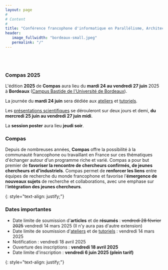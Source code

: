 ```yaml
---
layout: page
#
# Content
#
title: "Conférence francophone d'informatique en Parallélisme, Architecture et Système (COMPAS 2025)"
header:
   image_fullwidth: "bordeaux-small.jpeg"
   permalink: "/"
---
```



<BR>&nbsp;<BR>

### Compas 2025

L'édition **2025** de **Compas** aura lieu du **mardi 24 au vendredi 27 juin**
2025 à **Bordeaux** ([Campus Bastide de l'Université de Bordeaux](venue)).

La journée du **mardi 24 juin** sera dédiée aux [ateliers](workshops) et
[tutoriels](tutoriaux).

Les [présentations scientifiques](programme) se dérouleront sur deux jours et
demi, **du mercredi 25 juin au vendredi 27 juin midi**.

La **session poster** aura lieu **jeudi soir**.

### Compas

Depuis de nombreuses années, **Compas** offre la possibilité à la
communauté francophone ou travaillant en France sur ces thématiques
d'échanger autour d'un programme riche et varié. Compas a pour but
premier de **favoriser la rencontre de chercheurs confirmés, de jeunes
chercheurs et d'industriels**. Compas permet de **renforcer les
liens** entre équipes de recherche du monde francophone et favorise
l’**émergence de nouveaux sujets** de recherche et collaborations,
avec une emphase sur l'**intégration des jeunes chercheurs**.

{: style="text-align: justify;"}


### Dates importantes

* Date limite de soumission d'**articles** et de **résumés** : ~~vendredi 28
  février 2025~~ vendredi 14 mars 2025 (Il n'y aura pas d'autre extension)
* Date limite de soumission
d'[ateliers](https://2025.compas-conference.fr/workshops/) et de
[tutoriels](https://2025.compas-conference.fr/tutoriaux/) : vendredi
14 mars 2025
* Notification : vendredi 18 avril 2025
* Ouverture des inscriptions : **vendredi 18 avril 2025**
* Date limite d'inscription : **vendredi 6 juin 2025 (plein tarif)**

{: style="text-align: justify;"}
